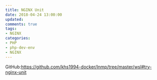 ```yaml
---
title: NGINX Unit
date: 2018-04-24 13:00:00
updated:
comments: true
tags:
- NGINX
categories:
- PHP
- php-dev-env
- NGINX
---
```


GitHub:https://github.com/khs1994-docker/lnmp/tree/master/wsl#try-nginx-unit

<!--more-->
